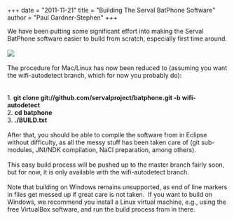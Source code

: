 +++
date = "2011-11-21"
title = "Building The Serval BatPhone Software"
author = "Paul Gardner-Stephen"
+++

<div class="post-body entry-content" id="post-body-8674018287085734752" itemprop="description articleBody">
We have been putting some significant effort into making the Serval BatPhone software easier to build from scratch, especially first time around.<br/>
<br/>
<a href="http://3.bp.blogspot.com/-JXog0HFRX-o/TsrrbJo7wJI/AAAAAAAAAIQ/ERD-UzjtYEo/s1600/TerminalScreenSnapz003.png"><img src="http://3.bp.blogspot.com/-JXog0HFRX-o/TsrrbJo7wJI/AAAAAAAAAIQ/ERD-UzjtYEo/s640/TerminalScreenSnapz003.png"/></a><br/>
<br/>
The procedure for Mac/Linux has now been reduced to (assuming you want the wifi-autodetect branch, which for now you probably do):<br/>
<br/>
<br/>
1. <span class="Apple-style-span"><b>git clone git://github.com/servalproject/batphone.git -b wifi-autodetect</b></span><br/>
2. <span class="Apple-style-span"><b>cd batphone</b></span><br/>
3. <span class="Apple-style-span"><b>./BUILD.txt</b></span><br/>
<br/>
After that, you should be able to compile the software from in Eclipse without difficulty, as all the messy stuff has been taken care of (git sub-modules, JNI/NDK compilation, NaCl preparation, among others).<br/>
<br/>
This easy build process will be pushed up to the master branch fairly soon, but for now, it is only available with the wifi-autodetect branch.<br/>
<br/>
Note that building on Windows remains unsupported, as end of line markers in files get messed up if great care is not taken.  If you want to build on Windows, we recommend you install a Linux virtual machine, e.g., using the free VirtualBox software, and run the build process from in there.
<div></div>
</div>